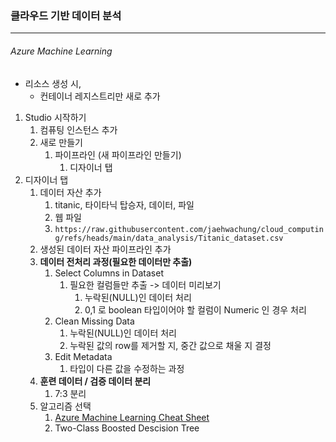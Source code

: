 ### 클라우드 기반 데이터 분석
---
###### Azure Machine Learning
- 리소스 생성 시,
	- 컨테이너 레지스트리만 새로 추가
1. Studio 시작하기
	1. 컴퓨팅 인스턴스 추가
	2. 새로 만들기
		1. 파이프라인 (새 파이프라인 만들기)
			1. 디자이너 탭
2. 디자이너 탭
	1. 데이터 자산 추가
		1. titanic, 타이타닉 탑승자, 데이터, 파일
		2. 웹 파일
		3. `https://raw.githubusercontent.com/jaehwachung/cloud_computing/refs/heads/main/data_analysis/Titanic_dataset.csv`
	2. 생성된 데이터 자산 파이프라인 추가
	3. **데이터 전처리 과정(필요한 데이터만 추출)**
		1. Select Columns in Dataset
			1. 필요한 컬럼들만 추출 -> 데이터 미리보기
				1. 누락된(NULL)인 데이터 처리
				2. 0,1 로 boolean 타입이어야 할 컬럼이 Numeric 인 경우 처리
		2. Clean Missing Data
			1. 누락된(NULL)인 데이터 처리
			2. 누락된 값의 row를 제거할 지, 중간 값으로 채울 지 결정
		3. Edit Metadata
			1. 타입이 다른 값을 수정하는 과정
	4. **훈련 데이터 / 검증 데이터 분리**
		1. 7:3 분리
	5. 알고리즘 선택
		1. [Azure Machine Learning Cheat Sheet](https://learn.microsoft.com/ko-kr/azure/machine-learning/algorithm-cheat-sheet?view=azureml-api-1)
		2. Two-Class Boosted Descision Tree